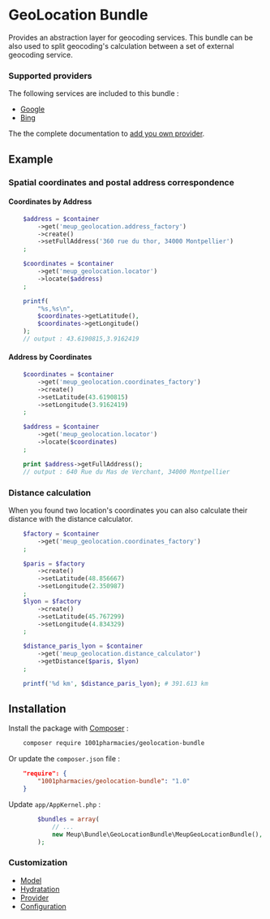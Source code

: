 GeoLocation Bundle
==================

Provides an abstraction layer for geocoding services. This bundle can be also used to split geocoding's calculation between a set of external geocoding service.

### Supported providers

The following services are included to this bundle :

*  [Google](Resources/doc/provider/google.md)
*  [Bing](Resources/doc/provider/bing.md)

The the complete documentation to [add you own provider](Resources/doc/custom-provider.md).

Example
-------

### Spatial coordinates and postal address correspondence

#### Coordinates by Address

```php
    $address = $container
        ->get('meup_geolocation.address_factory')
        ->create()
        ->setFullAddress('360 rue du thor, 34000 Montpellier')
    ;

    $coordinates = $container
        ->get('meup_geolocation.locator')
        ->locate($address)
    ;

    printf(
        "%s,%s\n",
        $coordinates->getLatitude(),
        $coordinates->getLongitude()
    );
    // output : 43.6190815,3.9162419
```

#### Address by Coordinates

```php
    $coordinates = $container
        ->get('meup_geolocation.coordinates_factory')
        ->create()
        ->setLatitude(43.6190815)
        ->setLongitude(3.9162419)
    ;

    $address = $container
        ->get('meup_geolocation.locator')
        ->locate($coordinates)
    ;

    print $address->getFullAddress();
    // output : 640 Rue du Mas de Verchant, 34000 Montpellier
```

### Distance calculation

When you found two location's coordinates you can also calculate their distance with the distance calculator.

```php
    $factory = $container
        ->get('meup_geolocation.coordinates_factory')
    ;

    $paris = $factory
        ->create()
        ->setLatitude(48.856667)
        ->setLongitude(2.350987)
    ;
    $lyon = $factory
        ->create()
        ->setLatitude(45.767299)
        ->setLongitude(4.834329)
    ;

    $distance_paris_lyon = $container
        ->get('meup_geolocation.distance_calculator')
        ->getDistance($paris, $lyon)
    ;

    printf('%d km', $distance_paris_lyon); # 391.613 km
```

Installation
------------

Install the package with [Composer](http://getcomposer.org/) :

```bash
    composer require 1001pharmacies/geolocation-bundle
```

Or update the `composer.json` file :

```json
    "require": {
        "1001pharmacies/geolocation-bundle": "1.0"
    }
```

Update `app/AppKernel.php` :

```php
        $bundles = array(
            // ...
            new Meup\Bundle\GeoLocationBundle\MeupGeoLocationBundle(),
        );
```

### Customization

*  [Model](Resources/doc/custom-model.md)
*  [Hydratation](Resources/doc/custom-hydrator.md)
*  [Provider](Resources/doc/custom-provider.md)
*  [Configuration](Resources/doc/configuration.md)